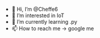 - 👋 Hi, I’m @Cheffe6
- 👀 I’m interested in IoT
- 🌱 I’m currently learning .py
- 📫 How to reach me -> google me
